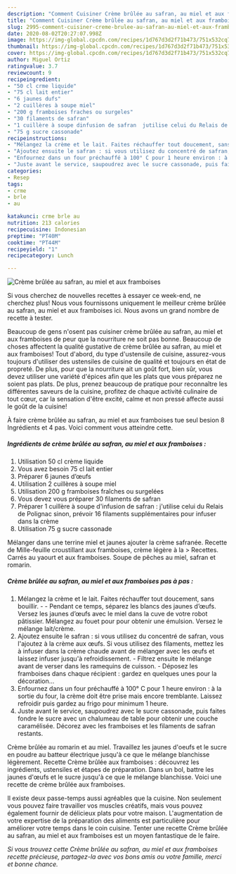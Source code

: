 ```yaml
---
description: "Comment Cuisiner Crème brûlée au safran, au miel et aux framboises"
title: "Comment Cuisiner Crème brûlée au safran, au miel et aux framboises"
slug: 2995-comment-cuisiner-creme-brulee-au-safran-au-miel-et-aux-framboises
date: 2020-08-02T20:27:07.998Z
image: https://img-global.cpcdn.com/recipes/1d767d3d2f71b473/751x532cq70/creme-brulee-au-safran-au-miel-et-aux-framboises-photo-principale-de-la-recette.jpg
thumbnail: https://img-global.cpcdn.com/recipes/1d767d3d2f71b473/751x532cq70/creme-brulee-au-safran-au-miel-et-aux-framboises-photo-principale-de-la-recette.jpg
cover: https://img-global.cpcdn.com/recipes/1d767d3d2f71b473/751x532cq70/creme-brulee-au-safran-au-miel-et-aux-framboises-photo-principale-de-la-recette.jpg
author: Miguel Ortiz
ratingvalue: 3.7
reviewcount: 9
recipeingredient:
- "50 cl crme liquide"
- "75 cl lait entier"
- "6 jaunes dufs"
- "2 cuillères à soupe miel"
- "200 g framboises fraches ou surgeles"
- "30 filaments de safran"
- "1 cuillère à soupe dinfusion de safran  jutilise celui du Relais de Polignac sinon prvoir 16 filaments supplmentaires pour infuser dans la crme"
- "75 g sucre cassonade"
recipeinstructions:
- "Mélangez la crème et le lait. Faites réchauffer tout doucement, sans bouillir.  Pendant ce temps, séparez les blancs des jaunes d’œufs. Versez les jaunes d’œufs avec le miel dans la cuve de votre robot pâtissier. Mélangez au fouet pour pour obtenir une émulsion. Versez le mélange lait/crème."
- "Ajoutez ensuite le safran : si vous utilisez du concentré de safran, vous l&#39;ajoutez à la crème aux œufs. Si vous utilisez des filaments, mettez les à infuser dans la crème chaude avant de mélanger avec les œufs et laissez infuser jusqu&#39;à refroidissement. Filtrez ensuite le mélange avant de verser dans les ramequins de cuisson. Déposez les framboises dans chaque récipient : gardez en quelques unes pour la décoration..."
- "Enfournez dans un four préchauffé à 100° C pour 1 heure environ : à la sortie du four, la crème doit être prise mais encore tremblante. Laissez refroidir puis gardez au frigo pour minimum 1 heure."
- "Juste avant le service, saupoudrez avec le sucre cassonade, puis faites fondre le sucre avec un chalumeau de table pour obtenir une couche caramélisée. Décorez avec les framboises et les filaments de safran restants."
categories:
- Resep
tags:
- crme
- brle
- au

katakunci: crme brle au 
nutrition: 213 calories
recipecuisine: Indonesian
preptime: "PT40M"
cooktime: "PT44M"
recipeyield: "1"
recipecategory: Lunch

---
```



![Crème brûlée au safran, au miel et aux framboises](https://img-global.cpcdn.com/recipes/1d767d3d2f71b473/751x532cq70/creme-brulee-au-safran-au-miel-et-aux-framboises-photo-principale-de-la-recette.jpg)

Si vous cherchez de nouvelles recettes à essayer ce week-end, ne cherchez plus! Nous vous fournissons uniquement le meilleur crème brûlée au safran, au miel et aux framboises ici. Nous avons un grand nombre de recette à tester.

Beaucoup de gens n'osent pas cuisiner crème brûlée au safran, au miel et aux framboises de peur que la nourriture ne soit pas bonne. Beaucoup de choses affectent la qualité gustative de crème brûlée au safran, au miel et aux framboises! Tout d'abord, du type d'ustensile de cuisine, assurez-vous toujours d'utiliser des ustensiles de cuisine de qualité et toujours en état de propreté. De plus, pour que la nourriture ait un goût fort, bien sûr, vous devez utiliser une variété d'épices afin que les plats que vous préparez ne soient pas plats. De plus, prenez beaucoup de pratique pour reconnaître les différentes saveurs de la cuisine, profitez de chaque activité culinaire de tout cœur, car la sensation d'être excité, calme et non pressé affecte aussi le goût de la cuisine!

<!--inarticleads1-->

À faire crème brûlée au safran, au miel et aux framboises tue seul besion 8 Ingrédients et 4 pas. Voici comment vous atteindre cette.

##### Ingrédients de crème brûlée au safran, au miel et aux framboises :

1. Utilisation 50 cl crème liquide
1. Vous avez besoin 75 cl lait entier
1. Préparer 6 jaunes d’œufs
1. Utilisation 2 cuillères à soupe miel
1. Utilisation 200 g framboises fraîches ou surgelées
1. Vous devez vous préparer 30 filaments de safran
1. Préparer 1 cuillère à soupe d&#39;infusion de safran : j&#39;utilise celui du Relais de Polignac sinon, prévoir 16 filaments supplémentaires pour infuser dans la crème
1. Utilisation 75 g sucre cassonade


Mélanger dans une terrine miel et jaunes ajouter la crème safranée. Recette de Mille-feuille croustillant aux framboises, crème légère à la &gt; Recettes. Carrés au yaourt et aux framboises. Soupe de pêches au miel, safran et romarin. 

<!--inarticleads2-->

##### Crème brûlée au safran, au miel et aux framboises pas à pas :

1. Mélangez la crème et le lait. Faites réchauffer tout doucement, sans bouillir. -  - Pendant ce temps, séparez les blancs des jaunes d’œufs. Versez les jaunes d’œufs avec le miel dans la cuve de votre robot pâtissier. Mélangez au fouet pour pour obtenir une émulsion. Versez le mélange lait/crème.
1. Ajoutez ensuite le safran : si vous utilisez du concentré de safran, vous l&#39;ajoutez à la crème aux œufs. Si vous utilisez des filaments, mettez les à infuser dans la crème chaude avant de mélanger avec les œufs et laissez infuser jusqu&#39;à refroidissement. - Filtrez ensuite le mélange avant de verser dans les ramequins de cuisson. - Déposez les framboises dans chaque récipient : gardez en quelques unes pour la décoration...
1. Enfournez dans un four préchauffé à 100° C pour 1 heure environ : à la sortie du four, la crème doit être prise mais encore tremblante. Laissez refroidir puis gardez au frigo pour minimum 1 heure.
1. Juste avant le service, saupoudrez avec le sucre cassonade, puis faites fondre le sucre avec un chalumeau de table pour obtenir une couche caramélisée. Décorez avec les framboises et les filaments de safran restants.


Crème brûlée au romarin et au miel. Travaillez les jaunes d&#39;oeufs et le sucre en poudre au batteur électrique jusqu&#39;à ce que le mélange blanchisse légèrement. Recette Crème brûlée aux framboises : découvrez les ingrédients, ustensiles et étapes de préparation. Dans un bol, battre les jaunes d&#39;œufs et le sucre jusqu&#39;à ce que le mélange blanchisse. Voici une recette de crème brûlée aux framboises. 

<!--inarticleads1-->

<p>
Il existe deux passe-temps aussi agréables que la cuisine. Non seulement vous pouvez faire travailler vos muscles créatifs, mais vous pouvez également fournir de délicieux plats pour votre maison. L'augmentation de votre expertise de la préparation des aliments est particulière pour améliorer votre temps dans le coin cuisine. Tenter une recette Crème brûlée au safran, au miel et aux framboises est un moyen fantastique de le faire.
</p>

<p>
<i>Si vous trouvez cette Crème brûlée au safran, au miel et aux framboises recette précieuse, partagez-la avec vos bons amis ou votre famille, merci et bonne chance.</i>
</p>
